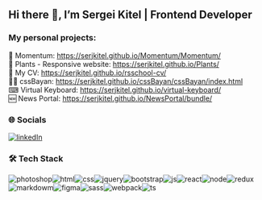 ## Hi there 👋, I’m Sergei Kitel | Frontend Developer

### My personal projects:

📅 Momentum: https://serjkitel.github.io/Momentum/Momentum/  
🌻 Plants - Responsive website: https://serjkitel.github.io/Plants/  
📜 My CV: https://serjkitel.github.io/rsschool-cv/  
🐱‍👓 cssBayan: https://serjkitel.github.io/cssBayan/cssBayan/index.html  
⌨ Virtual Keyboard: https://serjkitel.github.io/virtual-keyboard/  
🆕 News Portal: https://serjkitel.github.io/NewsPortal/bundle/

### 🌐 Socials

[![linkedIn](https://svgshare.com/i/y5k.svg)](https://www.linkedin.com/in/serjkit)

### 🛠 Tech Stack

![photoshop](https://github.com/serjKitel/serjKitel/assets/119780938/88e33d82-9b62-4e39-96d4-e3d5aff11233)![html](https://github.com/serjKitel/serjKitel/assets/119780938/d1727be8-e0c0-4e96-97dd-190a25c7f588)![css](https://github.com/serjKitel/serjKitel/assets/119780938/fb32bc83-3565-4b98-b578-83c8b830033e)![jquery](https://github.com/serjKitel/serjKitel/assets/119780938/06b65f11-d4ef-4d20-8f91-14fad9d0a470)![bootstrap](https://github.com/serjKitel/serjKitel/assets/119780938/453f76f9-d5d0-422b-8c74-dddaecec4118)![js](https://github.com/serjKitel/serjKitel/assets/119780938/ec9cfdc7-3c21-484c-a4a8-56a115a5bbe9)![react](https://github.com/serjKitel/serjKitel/assets/119780938/4f2867f0-2c0f-4502-a52f-cd25c2422976)![node](https://github.com/serjKitel/serjKitel/assets/119780938/3ea57898-858b-4f28-a8dd-2a0ffa5ccb8a)![redux](https://github.com/serjKitel/serjKitel/assets/119780938/15516ea3-7437-4b7b-bde6-ed56be0e9241)![markdowm](https://github.com/serjKitel/serjKitel/assets/119780938/7ed037ae-1620-4f23-8fd7-7e025004b477)![figma](https://github.com/serjKitel/serjKitel/assets/119780938/ae157048-4485-4081-a0b0-c800a6d30fee)![sass](https://github.com/serjKitel/serjKitel/assets/119780938/7e138a9a-2e73-4edb-add9-c7cfaf745905)![webpack](https://github.com/serjKitel/serjKitel/assets/119780938/d29dda6c-2738-4b58-8ac4-85b222b98e32)![ts](https://github.com/serjKitel/serjKitel/assets/119780938/bbdb19a0-36c2-480f-a6dd-eda99c529c8a)

<!--
**serjKitel/serjKitel** is a ✨ _special_ ✨ repository because its `README.md` (this file) appears on your GitHub profile.

Here are some ideas to get you started:

- 🔭 I’m currently working on ...
- 🌱 I’m currently learning ...
- 👯 I’m looking to collaborate on ...
- 🤔 I’m looking for help with ...
- 💬 Ask me about ...
- 📫 How to reach me: ...
- 😄 Pronouns: ...
- ⚡ Fun fact: ...
-->

